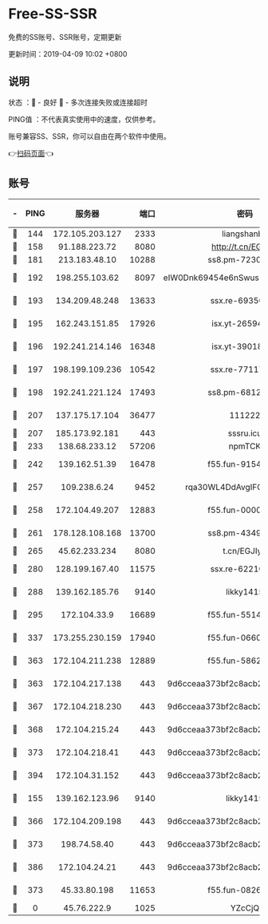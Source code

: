 # Free-SS-SSR

免费的SS账号、SSR账号，定期更新

更新时间：2019-04-09 10:02 +0800

## 说明

状态     ：🙂 - 良好 🙁 - 多次连接失败或连接超时

PING值   ：不代表真实使用中的速度，仅供参考。

账号兼容SS、SSR，你可以自由在两个软件中使用。

👉[扫码页面](https://liesauer.github.io/Free-SS-SSR/)👈

## 账号

|-|PING|服务器|端口|密码|加密方式|区域|
|:----:|:----:|:-----:|-----:|:----:|:----:|:----:|
|🙂|144|172.105.203.127|2333|liangshanbo|chacha20|JP|
|🙂|158|91.188.223.72|8080|http://t.cn/EGJIyrl|rc4-md5|RU|
|🙂|181|213.183.48.10|10288|ss8.pm-72309702|rc4-md5|RU|
|🙂|192|198.255.103.62|8097|eIW0Dnk69454e6nSwuspv9DmS201tQ0D|aes-256-cfb|US|
|🙂|193|134.209.48.248|13633|ssx.re-69350454|aes-256-cfb|US|
|🙂|195|162.243.151.85|17926|isx.yt-26594761|aes-256-cfb|US|
|🙂|196|192.241.214.146|16348|isx.yt-39018760|aes-256-cfb|US|
|🙂|197|198.199.109.236|10542|ssx.re-77117057|aes-256-cfb|US|
|🙂|198|192.241.221.124|17493|ss8.pm-68127686|aes-256-cfb|US|
|🙂|207|137.175.17.104|36477|111222|aes-256-cfb|US|
|🙂|207|185.173.92.181|443|sssru.icu|rc4-md5|RU|
|🙂|233|138.68.233.12|57206|npmTCK|rc4-md5|US|
|🙂|242|139.162.51.39|16478|f55.fun-91549121|aes-256-cfb|SG|
|🙂|257|109.238.6.24|9452|rqa30WL4DdAvgIFG6Fs3znzTa|aes-256-cfb|FR|
|🙂|258|172.104.49.207|12883|f55.fun-00000116|aes-256-cfb|SG|
|🙂|261|178.128.108.168|13700|ss8.pm-43493831|aes-256-cfb|SG|
|🙂|265|45.62.233.234|8080|t.cn/EGJIyrl|rc4-md5|CA|
|🙂|280|128.199.167.40|11575|ssx.re-62210920|aes-256-cfb|SG|
|🙂|288|139.162.185.76|9140|likky1415|aes-256-cfb|DE|
|🙂|295|172.104.33.9|16689|f55.fun-55147364|aes-256-cfb|SG|
|🙂|337|173.255.230.159|17940|f55.fun-06607448|aes-256-cfb|US|
|🙂|363|172.104.211.238|12889|f55.fun-58620208|aes-256-cfb|US|
|🙂|363|172.104.217.138|443|9d6cceaa373bf2c8acb22e60b6a58be6|aes-256-cfb|US|
|🙂|367|172.104.218.230|443|9d6cceaa373bf2c8acb22e60b6a58be6|aes-256-cfb|US|
|🙂|368|172.104.215.24|443|9d6cceaa373bf2c8acb22e60b6a58be6|aes-256-cfb|US|
|🙂|373|172.104.218.41|443|9d6cceaa373bf2c8acb22e60b6a58be6|aes-256-cfb|US|
|🙂|394|172.104.31.152|443|9d6cceaa373bf2c8acb22e60b6a58be6|aes-256-cfb|US|
|🙂|155|139.162.123.96|9140|likky1415|aes-256-cfb|JP|
|🙂|366|172.104.209.198|443|9d6cceaa373bf2c8acb22e60b6a58be6|aes-256-cfb|US|
|🙂|373|198.74.58.40|443|9d6cceaa373bf2c8acb22e60b6a58be6|aes-256-cfb|US|
|🙂|386|172.104.24.21|443|9d6cceaa373bf2c8acb22e60b6a58be6|aes-256-cfb|US|
|🙁|373|45.33.80.198|11653|f55.fun-08264676|aes-256-cfb|US|
|🙁|0|45.76.222.9|1025|YZcCjQ|rc4-md5|JP|
